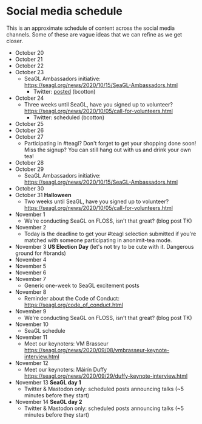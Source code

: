 # Social media schedule

This is an approximate schedule of content across the social media channels.
Some of these are vague ideas that we can refine as we get closer.

* October 20
* October 21
* October 22
* October 23
    * SeaGL Ambassadors initiative: https://seagl.org/news/2020/10/15/SeaGL-Ambassadors.html
        * Twitter: [posted](https://twitter.com/seagl/status/1319752963792003074) (bcotton)
* October 24
    * Three weeks until SeaGL, have you signed up to volunteer? https://seagl.org/news/2020/10/05/call-for-volunteers.html
        * Twitter: scheduled (bcotton)
* October 25
* October 26
* October 27
    * Participating in #teagl? Don't forget to get your shopping done soon! Miss the signup? You can still hang out with us and drink your own tea!
* October 28
* October 29
   * SeaGL Ambassadors initiative: https://seagl.org/news/2020/10/15/SeaGL-Ambassadors.html
* October 30
* October 31 **Halloween**
    * Two weeks until SeaGL, have you signed up to volunteer? https://seagl.org/news/2020/10/05/call-for-volunteers.html
* November 1
    * We're conducting SeaGL on FLOSS, isn't that great? (blog post TK)
* November 2
    * Today is the deadline to get your #teagl selection submitted if you're matched with someone participating in anonimit-tea mode.
* November 3 **US Election Day** (let's not try to be cute with it. Dangerous ground for #brands)
* November 4
* November 5
* November 6
* November 7
    * Generic one-week to SeaGL excitement posts
* November 8
    * Reminder about the Code of Conduct: https://seagl.org/code_of_conduct.html
* November 9
    * We're conducting SeaGL on FLOSS, isn't that great? (blog post TK)
* November 10
    * SeaGL schedule
* November 11
    * Meet our keynoters: VM Brasseur https://seagl.org/news/2020/09/08/vmbrasseur-keynote-interview.html
* November 12
    * Meet our keynoters: Máirín Duffy https://seagl.org/news/2020/09/29/duffy-keynote-interview.html
* November 13 **SeaGL day 1**
    * Twitter & Mastodon only: scheduled posts announcing talks (~5 minutes before they start)
* November 14 **SeaGL day 2**
    * Twitter & Mastodon only: scheduled posts announcing talks (~5 minutes before they start)
 
